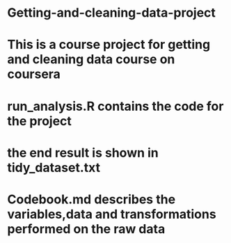 # Getting-and-cleaning-data-project
# This is a course project for getting and cleaning data course on coursera
# run_analysis.R contains the code for the project
# the end result is shown in tidy_dataset.txt
# Codebook.md describes the variables,data and transformations performed on the raw data

